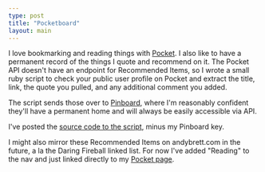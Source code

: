 ```yaml
---
type: post
title: "Pocketboard"
layout: main
---
```

I love bookmarking and reading things with [Pocket](https://getpocket.com). I also like to have a permanent record of the things I quote and recommend on it. The Pocket API doesn't have an endpoint for Recommended Items, so I wrote a small ruby script to check your public user profile on Pocket and extract the title, link, the quote you pulled, and any additional comment you added.

The script sends those over to [Pinboard](https://pinboard.in), where I'm reasonably confident they'll have a permanent home and will always be easily accessible via API.

I've posted the [source code to the script](https://gist.github.com/andrewpbrett/a6dd3bde020b2ec2b5b1157008c734c7), minus my Pinboard key.

I might also mirror these Recommended Items on andybrett.com in the future, a la the Daring Fireball linked list. For now I've added "Reading" to the nav and just linked directly to my [Pocket page](https://getpocket.com/@andrewpbrett). 
